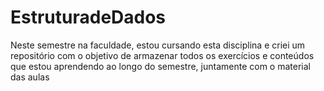 # EstruturadeDados
Neste semestre na faculdade, estou cursando esta disciplina e criei um repositório com o objetivo de armazenar todos os exercícios e conteúdos que estou aprendendo ao longo do semestre, juntamente com o material das aulas

